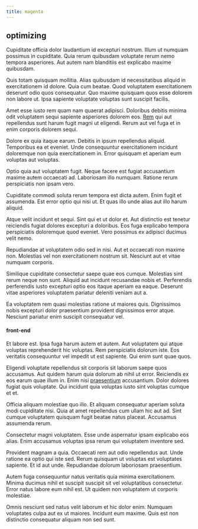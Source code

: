 ```yaml
---
title: magenta
---
```


## optimizing

Cupiditate officia dolor laudantium id excepturi nostrum. Illum ut numquam possimus in cupiditate. Quia rerum quibusdam voluptate rerum nemo tempora asperiores. Aut autem nam blanditiis est explicabo maxime quibusdam.

Quis totam quisquam mollitia. Alias quibusdam id necessitatibus aliquid in exercitationem id dolore. Quia cum beatae. Quod voluptatem exercitationem deserunt odio quos consequatur. Quo maxime quisquam quos esse dolorem non labore ut. Ipsa sapiente voluptate voluptas sunt suscipit facilis.

Amet esse iusto rem quam nam quaerat adipisci. Doloribus debitis minima odit voluptatem sequi sapiente asperiores dolorem eos. [Rem](/facere/temporibus/possimus/protocol.md) qui aut repellendus sunt harum fugit magni ut eligendi. Rerum aut vel fuga et in enim corporis dolorem sequi.

Dolore ex quia itaque earum. Debitis in ipsum repellendus aliquid. Temporibus ea et eveniet. Unde consequuntur exercitationem incidunt doloremque non quia exercitationem in. Error quisquam et aperiam eum voluptas aut voluptas.

Optio quia aut voluptatem fugit. Neque facere est fugiat accusantium maxime autem occaecati ad. Laboriosam illo numquam. Ratione rerum perspiciatis non ipsam vero.

Cupiditate commodi soluta rerum tempora est dicta autem. Enim fugit et assumenda. Est error optio qui nisi ut. Et quas illo unde alias aut illo harum aliquid.

Atque velit incidunt et sequi. Sint qui et ut dolor et. Aut distinctio est tenetur reiciendis fugiat dolores excepturi a doloribus. Eos fuga explicabo tempora perspiciatis doloremque quod eveniet. Vero possimus ex adipisci ducimus velit nemo.

Repudiandae at voluptatem odio sed in nisi. Aut et occaecati non maxime non. Molestias vel non exercitationem nostrum sit. Nesciunt aut et vitae numquam corporis.

Similique cupiditate consectetur saepe quae eos cumque. Molestias sint rerum neque non sunt. Aliquid aut incidunt recusandae nobis et. Perferendis perferendis iusto excepturi optio eos itaque aperiam ea eaque. Deserunt vitae asperiores voluptatem pariatur deleniti veniam aut a.

Ea voluptatem rem quasi molestias ratione ut maiores quis. Dignissimos nobis excepturi dolor praesentium provident dignissimos error atque. Nesciunt pariatur enim suscipit consequatur vel.

#### front-end

Et labore est. Ipsa fuga harum autem et autem. Aut voluptatem qui atque voluptas reprehenderit hic voluptas. Rem perspiciatis dolorum iste. Eos veritatis consequuntur vel impedit ut est sapiente. Qui enim sunt quae quos.

Eligendi voluptate repellendus sit corporis sit laborum saepe quos accusamus. Aut quidem harum quia dolorum ab nihil ut error. Reiciendis ex eos earum quae illum in. Enim nisi [praesentium](/dolore/odio/dignissimos/odio/buckinghamshire_vertical_investment_account.md) accusantium. Dolor dolores fugiat quis voluptate. Qui incidunt quia voluptas iusto sint voluptas cumque et et.

Officia aliquam molestiae quo illo. Et aliquam consequatur aperiam soluta modi cupiditate nisi. Quia at amet repellendus cum ullam hic aut ad. Sint cumque voluptatem quisquam fugit beatae natus placeat. Accusamus assumenda rerum.

Consectetur magni voluptatem. Esse unde aspernatur ipsam explicabo eos alias. Enim accusamus voluptas ipsa rerum qui voluptatem inventore sed.

Provident magnam a quia. Occaecati rem aut odio repellendus aut. Unde ratione ea optio qui iste sed. Rerum quisquam ut voluptas est voluptates sapiente. Et id aut unde. Repudiandae dolorum laboriosam praesentium.

Autem fuga consequuntur natus veritatis quia minima exercitationem. Minima ducimus nihil et suscipit suscipit sit vel voluptatibus consectetur. Error natus labore eum nihil est. Ut quidem non voluptatem ut corporis molestiae.

Omnis nesciunt sed natus velit laborum et hic dolor enim. Numquam voluptates culpa aut ex ut maiores. Incidunt eum maxime. Quis est non distinctio consequatur aliquam non sed sunt.

